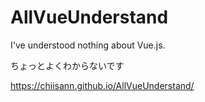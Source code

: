 # AllVueUnderstand
I've understood nothing about Vue.js.

ちょっとよくわからないです

https://chiisann.github.io/AllVueUnderstand/
